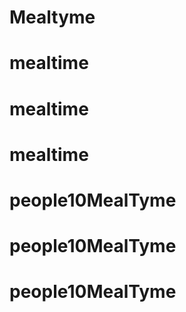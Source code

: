 # Mealtyme
# mealtime
# mealtime
# mealtime
# people10MealTyme
# people10MealTyme
# people10MealTyme
